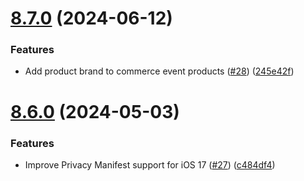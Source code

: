# [8.7.0](https://github.com/mparticle-integrations/mparticle-apple-integration-google-analytics-firebase-ga4/compare/v8.6.0...v8.7.0) (2024-06-12)


### Features

* Add product brand to commerce event products ([#28](https://github.com/mparticle-integrations/mparticle-apple-integration-google-analytics-firebase-ga4/issues/28)) ([245e42f](https://github.com/mparticle-integrations/mparticle-apple-integration-google-analytics-firebase-ga4/commit/245e42fdf1c654e5301d80363736bf7f07128b63))

# [8.6.0](https://github.com/mparticle-integrations/mparticle-apple-integration-google-analytics-firebase-ga4/compare/v8.5.0...v8.6.0) (2024-05-03)


### Features

* Improve Privacy Manifest support for iOS 17 ([#27](https://github.com/mparticle-integrations/mparticle-apple-integration-google-analytics-firebase-ga4/issues/27)) ([c484df4](https://github.com/mparticle-integrations/mparticle-apple-integration-google-analytics-firebase-ga4/commit/c484df4bfc4a7da9d92ab10d3189f0d9068a3c99))
